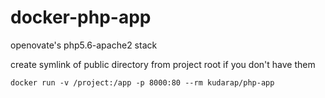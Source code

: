 # docker-php-app
openovate's php5.6-apache2 stack 


create symlink of public directory from project root if you don't have them

`docker run -v /project:/app -p 8000:80 --rm kudarap/php-app`

